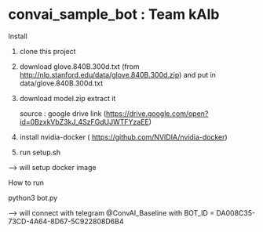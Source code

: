 # convai_sample_bot : Team kAIb

Install 

1) clone this project
2) download glove.840B.300d.txt (from http://nlp.stanford.edu/data/glove.840B.300d.zip) and put in data/glove.840B.300d.txt
3) download model.zip extract it
    
    source : google drive link (https://drive.google.com/open?id=0BzxkVbZ3kJ_4SzFGdUJWTFYzaEE)

4) install nvidia-docker ( https://github.com/NVIDIA/nvidia-docker)

5) run setup.sh 

--> will setup docker image



How to run

python3 bot.py 

--> will connect with telegram @ConvAI_Baseline with BOT_ID = DA008C35-73CD-4A64-8D67-5C922808D6B4
